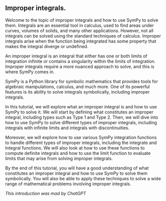 ## Improper integrals.

Welcome to the topic of improper integrals and how to use SymPy to solve them. Integrals are an essential tool in calculus, used to find areas under curves, volumes of solids, and many other applications. However, not all integrals can be solved using the standard techniques of calculus. Improper integrals arise when the function being integrated has some property that makes the integral diverge or undefined.

An improper integral is an integral that either has one or both limits of integration infinite or contains a singularity within the limits of integration. Improper integrals require a more nuanced approach to solve, and this is where SymPy comes in.

SymPy is a Python library for symbolic mathematics that provides tools for algebraic manipulations, calculus, and much more. One of its powerful features is its ability to solve integrals symbolically, including improper integrals.

In this tutorial, we will explore what an improper integral is and how to use SymPy to solve it. We will start by defining what constitutes an improper integral, including types such as Type 1 and Type 2. Then, we will dive into how to use SymPy to solve different types of improper integrals, including integrals with infinite limits and integrals with discontinuities.

Moreover, we will explore how to use various SymPy integration functions to handle different types of improper integrals, including the integrate and Integral functions. We will also look at how to use these functions to compute definite integrals and how to use the limit function to evaluate limits that may arise from solving improper integrals.

By the end of this tutorial, you will have a good understanding of what constitutes an improper integral and how to use SymPy to solve them symbolically. You will also be able to apply these techniques to solve a wide range of mathematical problems involving improper integrals.

*This introduction was mad by ChatGPT*
